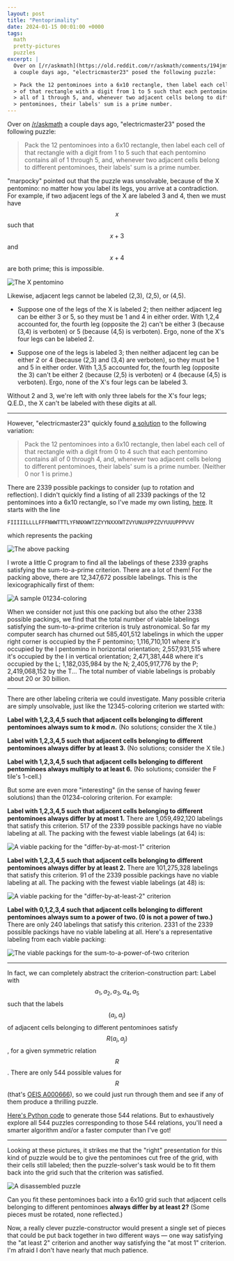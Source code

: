 ```yaml
---
layout: post
title: "Pentoprimality"
date: 2024-01-15 00:01:00 +0000
tags:
  math
  pretty-pictures
  puzzles
excerpt: |
  Over on [/r/askmath](https://old.reddit.com/r/askmath/comments/194jmfe/pentoprimality_challenge_there_are_2339_unique/)
  a couple days ago, "electricmaster23" posed the following puzzle:

  > Pack the 12 pentominoes into a 6x10 rectangle, then label each cell
  > of that rectangle with a digit from 1 to 5 such that each pentomino contains
  > all of 1 through 5, and, whenever two adjacent cells belong to different
  > pentominoes, their labels' sum is a prime number.
---
```


Over on [/r/askmath](https://old.reddit.com/r/askmath/comments/194jmfe/pentoprimality_challenge_there_are_2339_unique/)
a couple days ago, "electricmaster23" posed the following puzzle:

> Pack the 12 pentominoes into a 6x10 rectangle, then label each cell
> of that rectangle with a digit from 1 to 5 such that each pentomino contains
> all of 1 through 5, and, whenever two adjacent cells belong to different
> pentominoes, their labels' sum is a prime number.

"marpocky" pointed out that the puzzle was unsolvable, because of the X pentomino:
no matter how you label its legs, you arrive at a contradiction. For example, if
two adjacent legs of the X are labeled 3 and 4, then we must have $$x$$ such that
$$x+3$$ and $$x+4$$ are both prime; this is impossible.

![The X pentomino](/blog/images/2024-01-15-x-pentomino.svg)

Likewise, adjacent legs cannot be labeled (2,3), (2,5), or (4,5).

* Suppose one of the legs of the X is labeled 2; then neither adjacent leg can be
either 3 or 5, so they must be 1 and 4 in either order. With 1,2,4 accounted for,
the fourth leg (opposite the 2) can't be either 3 (because (3,4) is verboten)
or 5 (because (4,5) is verboten). Ergo, none of the X's four legs can be labeled 2.

* Suppose one of the legs is labeled 3; then neither adjacent leg can be either
2 or 4 (because (2,3) and (3,4) are verboten), so they must be 1 and 5 in either
order. With 1,3,5 accounted for, the fourth leg (opposite the 3) can't be either
2 (because (2,5) is verboten) or 4 (because (4,5) is verboten). Ergo, none of the
X's four legs can be labeled 3.

Without 2 and 3, we're left with only three labels for the X's four legs; Q.E.D.,
the X can't be labeled with these digits at all.

----

However, "electricmaster23" quickly found [a solution](https://imgur.com/QvKXC8M)
to the following variation:

> Pack the 12 pentominoes into a 6x10 rectangle, then label each cell
> of that rectangle with a digit from 0 to 4 such that each pentomino contains
> all of 0 through 4, and, whenever two adjacent cells belong to different
> pentominoes, their labels' sum is a prime number. (Neither 0 nor 1 is prime.)

There are 2339 possible packings to consider (up to rotation and reflection).
I didn't quickly find a listing of all 2339 packings of the 12 pentominoes into
a 6x10 rectangle, so I've made my own listing, [here](/blog/code/2024-01-15-the-2339-6x10-pentomino-packings.txt).
It starts with the line

    FIIIIILLLLFFFNWWTTTLYFNNXWWTZZYYNXXXWTZVYUNUXPPZZVYUUUPPPVVV

which represents the packing

![The above packing](/blog/images/2024-01-15-example-packing.svg)

I wrote a little C program to find all the labelings of these 2339 graphs
satisfying the sum-to-a-prime criterion. There are a lot of them! For the packing above,
there are 12,347,672 possible labelings. This is the lexicographically first of them:

![A sample 01234-coloring](/blog/images/2024-01-15-example-coloring.svg)

When we consider not just this one packing but also the other 2338 possible packings,
we find that the total number of viable labelings satisfying the sum-to-a-prime criterion
is truly astronomical. So far my computer search has churned out 585,401,512 labelings
in which the upper right corner is occupied by the F pentomino; 1,116,710,101 where it's
occupied by the I pentomino in horizontal orientation; 2,557,931,515 where it's
occupied by the I in vertical orientation; 2,471,381,448 where it's occupied by the L;
1,182,035,984 by the N; 2,405,917,776 by the P; 2,419,068,152 by the T...
The total number of viable labelings is probably about 20 or 30 billion.

----

There are other labeling criteria we could investigate. Many possible
criteria are simply unsolvable, just like the 12345-coloring criterion we started with:

<b>Label with 1,2,3,4,5 such that adjacent cells belonging to different pentominoes
always sum to _k_ mod _n_.</b> (No solutions; consider the X tile.)

<b>Label with 1,2,3,4,5 such that adjacent cells belonging to different pentominoes
always differ by at least 3.</b> (No solutions; consider the X tile.)

<b>Label with 1,2,3,4,5 such that adjacent cells belonging to different pentominoes
always multiply to at least 6.</b> (No solutions; consider the F tile's 1-cell.)

But some are even more "interesting" (in the sense of having fewer solutions)
than the 01234-coloring criterion. For example:

<b>Label with 1,2,3,4,5 such that adjacent cells belonging to different pentominoes
always differ by at most 1.</b>
There are 1,059,492,120 labelings that satisfy this criterion. 517 of the 2339 possible
packings have no viable labeling at all. The packing with the fewest viable labelings
(at 64) is:

![A viable packing for the "differ-by-at-most-1" criterion](/blog/images/2024-01-15-differ-by-at-most-1.svg)

<b>Label with 1,2,3,4,5 such that adjacent cells belonging to different pentominoes
always differ by at least 2.</b>
There are 101,275,328 labelings that satisfy this criterion. 91 of the 2339 possible
packings have no viable labeling at all. The packing with the fewest viable labelings
(at 48) is:

![A viable packing for the "differ-by-at-least-2" criterion](/blog/images/2024-01-15-differ-by-at-least-2.svg)

<b>Label with 0,1,2,3,4 such that adjacent cells belonging to different pentominoes
always sum to a power of two. (0 is not a power of two.)</b>
There are only 240 labelings that satisfy this criterion. 2331 of the 2339 possible
packings have no viable labeling at all. Here's a representative labeling from
each viable packing:

![The viable packings for the sum-to-a-power-of-two criterion](/blog/images/2024-01-15-sum-to-powers-of-two.svg)

----

In fact, we can completely abstract the criterion-construction part: Label with
$$a_1, a_2, a_3, a_4, a_5$$ such that the labels $$(a_i, a_j)$$ of
adjacent cells belonging to different pentominoes satisfy $$R(a_i, a_j)$$,
for a given symmetric relation $$R$$. There are only 544 possible values
for $$R$$ (that's [OEIS A000666](https://oeis.org/A000666)), so we could just
run through them and see if any of them produce a thrilling puzzle.

[Here's Python code](/blog/code/2024-01-15-enumerate-symmetric-relations-on-n-elements.py)
to generate those 544 relations. But to exhaustively explore all 544 puzzles corresponding
to those 544 relations, you'll need a smarter algorithm and/or a faster computer than I've got!

----

Looking at these pictures, it strikes me that the "right" presentation for this kind of
puzzle would be to give the pentominoes cut free of the grid, with their cells still
labeled; then the puzzle-solver's task would be to fit them back into the grid such
that the criterion was satisfied.

![A disassembled puzzle](/blog/images/2024-01-15-puzzle-differ-by-at-least-2.svg)

Can you fit these pentominoes back into a 6x10 grid such that adjacent cells belonging to
different pentominoes <b>always differ by at least 2?</b>
(Some pieces must be rotated, none reflected.)

Now, a really clever puzzle-constructor would present a single set of pieces that could be
put back together in two different ways — one way satisfying the "at least 2" criterion
and another way satisfying the "at most 1" criterion. I'm afraid I don't have nearly that
much patience.

